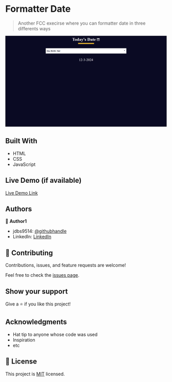 
# Formatter Date

> Another FCC execirse where you can formatter date in three differents ways

![](/image/dateFormatter.png)


## Built With

- HTML
- CSS
- JavaScript

## Live Demo (if available)

[Live Demo Link](https://super-chaja-271e70.netlify.app/)




## Authors

👤 **Author1**

- jdbs9514: [@githubhandle](https://github.com/jdbs9514)
- LinkedIn: [LinkedIn](https://linkedin.com/in/macoin)



## 🤝 Contributing

Contributions, issues, and feature requests are welcome!

Feel free to check the [issues page](../../issues/).

## Show your support

Give a ⭐️ if you like this project!

## Acknowledgments

- Hat tip to anyone whose code was used
- Inspiration
- etc

## 📝 License

This project is [MIT](./MIT.md) licensed.
